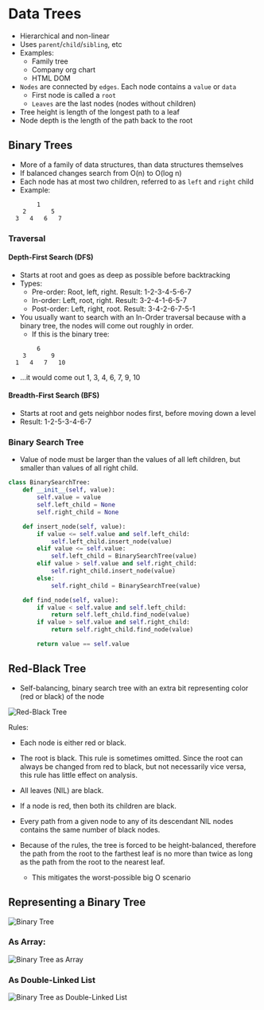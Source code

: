# Data Trees

* Hierarchical and non-linear
* Uses `parent`/`child`/`sibling`, etc
* Examples:
  * Family tree
  * Company org chart
  * HTML DOM
* `Nodes` are connected by `edges`. Each node contains a `value` or `data`
  * First node is called a `root`
  * `Leaves` are the last nodes (nodes without children)
* Tree height is length of the longest path to a leaf
* Node depth is the length of the path back to the root

## Binary Trees

* More of a family of data structures, than data structures themselves
* If balanced changes search from O(n) to O(log n)
* Each node has at most two children, referred to as `left` and `right` child
* Example:

```
        1
    2       5
  3   4   6   7
```

### Traversal

#### Depth-First Search (DFS)

* Starts at root and goes as deep as possible before backtracking
* Types:
  * Pre-order: Root, left, right. Result: 1-2-3-4-5-6-7
  * In-order: Left, root, right. Result: 3-2-4-1-6-5-7
  * Post-order: Left, right, root. Result: 3-4-2-6-7-5-1
* You usually want to search with an In-Order traversal because with a binary tree, the nodes will come out roughly in order.
  * If this is the binary tree:

```
        6
    3       9
  1   4   7   10
```

* ...it would come out 1, 3, 4, 6, 7, 9, 10

#### Breadth-First Search (BFS)

* Starts at root and gets neighbor nodes first, before moving down a level
* Result: 1-2-5-3-4-6-7

### Binary Search Tree

* Value of node must be larger than the values of all left children, but smaller than values of all right child.

```python
class BinarySearchTree:
    def __init__(self, value):
        self.value = value
        self.left_child = None
        self.right_child = None

    def insert_node(self, value):
        if value <= self.value and self.left_child:
            self.left_child.insert_node(value)
        elif value <= self.value:
            self.left_child = BinarySearchTree(value)
        elif value > self.value and self.right_child:
            self.right_child.insert_node(value)
        else:
            self.right_child = BinarySearchTree(value)

    def find_node(self, value):
        if value < self.value and self.left_child:
            return self.left_child.find_node(value)
        if value > self.value and self.right_child:
            return self.right_child.find_node(value)

        return value == self.value
```

## Red-Black Tree

* Self-balancing, binary search tree with an extra bit representing color (red or black) of the node

![Red-Black Tree](https://upload.wikimedia.org/wikipedia/commons/thumb/6/66/Red-black_tree_example.svg/750px-Red-black_tree_example.svg.png)

Rules:

* Each node is either red or black.
* The root is black. This rule is sometimes omitted. Since the root can always be changed from red to black, but not necessarily vice versa, this rule has little effect on analysis.
* All leaves (NIL) are black.
* If a node is red, then both its children are black.
* Every path from a given node to any of its descendant NIL nodes contains the same number of black nodes.

* Because of the rules, the tree is forced to be height-balanced, therefore the path from the root to the farthest leaf is no more than twice as long as the path from the root to the nearest leaf.
  * This mitigates the worst-possible big O scenario

## Representing a Binary Tree

![Binary Tree](http://btechsmartclass.com/DS/images/Binary%20Tree.png)

### As Array:

![Binary Tree as Array](http://btechsmartclass.com/DS/images/BT%20Array%20Representation.png)

### As Double-Linked List

![Binary Tree as Double-Linked List](http://btechsmartclass.com/DS/images/BT%20LR%20Node.png)
